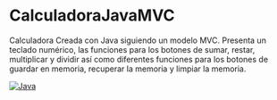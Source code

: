 # CalculadoraJavaMVC
Calculadora Creada con Java siguiendo un modelo MVC.
Presenta un teclado numérico, las funciones para los botones de sumar, restar, multiplicar y dividir así como diferentes funciones para los botones de guardar en memoria, recuperar la memoria y limpiar la memoria.


[![Java](https://img.shields.io/badge/Java-007396?style=for-the-badge&logo=java&logoColor=white&labelColor=101010)]()
